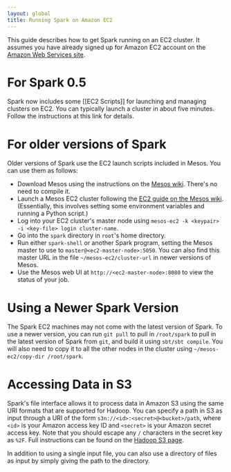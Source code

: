```yaml
---
layout: global
title: Running Spark on Amazon EC2
---
```

This guide describes how to get Spark running on an EC2 cluster. It assumes you have already signed up for Amazon EC2 account on the [Amazon Web Services site](http://aws.amazon.com/).

# For Spark 0.5

Spark now includes some [[EC2 Scripts]] for launching and managing clusters on EC2. You can typically launch a cluster in about five minutes. Follow the instructions at this link for details.

# For older versions of Spark

Older versions of Spark use the EC2 launch scripts included in Mesos. You can use them as follows:
- Download Mesos using the instructions on the [Mesos wiki](http://github.com/mesos/mesos/wiki). There's no need to compile it.
- Launch a Mesos EC2 cluster following the [EC2 guide on the Mesos wiki](http://github.com/mesos/mesos/wiki/EC2-Scripts). (Essentially, this involves setting some environment variables and running a Python script.)
- Log into your EC2 cluster's master node using `mesos-ec2 -k <keypair> -i <key-file> login cluster-name`.
- Go into the `spark` directory in `root`'s home directory. 
- Run either `spark-shell` or another Spark program, setting the Mesos master to use to `master@<ec2-master-node>:5050`. You can also find this master URL in the file `~/mesos-ec2/cluster-url` in newer versions of Mesos.
- Use the Mesos web UI at `http://<ec2-master-node>:8080` to view the status of your job.

# Using a Newer Spark Version

The Spark EC2 machines may not come with the latest version of Spark. To use a newer version, you can run `git pull` to pull in `/root/spark` to pull in the latest version of Spark from `git`, and build it using `sbt/sbt compile`. You will also need to copy it to all the other nodes in the cluster using `~/mesos-ec2/copy-dir /root/spark`.

# Accessing Data in S3

Spark's file interface allows it to process data in Amazon S3 using the same URI formats that are supported for Hadoop. You can specify a path in S3 as input through a URI of the form `s3n://<id>:<secret>@<bucket>/path`, where `<id>` is your Amazon access key ID and `<secret>` is your Amazon secret access key. Note that you should escape any `/` characters in the secret key as `%2F`. Full instructions can be found on the [Hadoop S3 page](http://wiki.apache.org/hadoop/AmazonS3).

In addition to using a single input file, you can also use a directory of files as input by simply giving the path to the directory.
